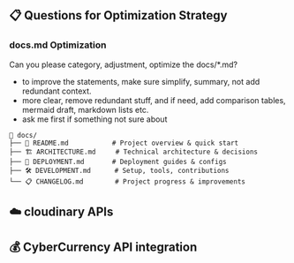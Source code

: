 ## 📋 Questions for Optimization Strategy

### docs.md Optimization

Can you please category, adjustment, optimize the docs/\*.md?

- to improve the statements, make sure simplify, summary, not add redundant context.
- more clear, remove redundant stuff, and if need, add comparison tables, mermaid draft, markdown lists etc.
- ask me first if something not sure about

```tree
📁 docs/
├── 📖 README.md           # Project overview & quick start
├── 🏗️ ARCHITECTURE.md     # Technical architecture & decisions
├── 🚀 DEPLOYMENT.md       # Deployment guides & configs
├── 🛠️ DEVELOPMENT.md      # Setup, tools, contributions
└── 📋 CHANGELOG.md        # Project progress & improvements
```

## ☁️ cloudinary APIs

## 💰 CyberCurrency API integration
